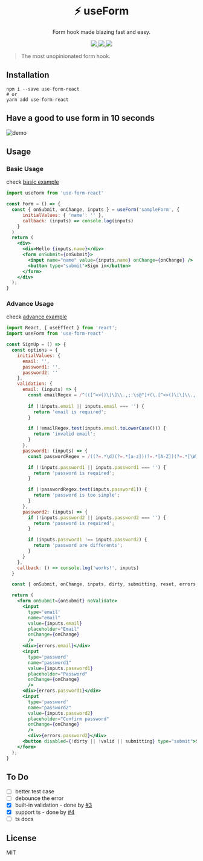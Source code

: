 <h1 align="center">
⚡ useForm
</h1>
<p align="center">
Form hook made blazing fast and easy.
</p>

<p align="center">
    <a href="https://circleci.com/gh/amazingandyyy/use-form-react">
      <img src="https://circleci.com/gh/amazingandyyy/use-form-react.svg?style=svg" />
    </a>
    <a href="https://github.com/amazingandyyy/use-form-react/blob/master/LICENSE">
      <img src="https://img.shields.io/badge/License-MIT-green.svg" />
    </a>
    <a href="https://github.com/amazingandyyy/use-form/pulls">
        <img src="https://camo.githubusercontent.com/d4e0f63e9613ee474a7dfdc23c240b9795712c96/68747470733a2f2f696d672e736869656c64732e696f2f62616467652f5052732d77656c636f6d652d627269676874677265656e2e737667" />
    </a>
</p>

> The most unopinionated form hook.

## Installation

```shell
npm i --save use-form-react
# or
yarn add use-form-react
```

## Have a good to use form in 10 seconds

![demo](https://media.giphy.com/media/jkYpOoNMkZAk8y9u8F/giphy.gif)

## Usage

### Basic Usage

check [basic example](https://github.com/amazingandyyy/use-form-react/blob/master/examples/basic/index.js)

```jsx
import useForm from 'use-form-react'

const Form = () => {
  const { onSubmit, onChange, inputs } = useForm('sampleForm', {
      initialValues: { 'name': '' },
      callback: (inputs) => console.log(inputs)
    }
  )
  return (
    <div>
      <div>Hello {inputs.name}</div>
      <form onSubmit={onSubmit}>
        <input name="name" value={inputs.name} onChange={onChange} />
        <button type="submit">Sign in</button>
      </form>
    </div>
  );
}
```

### Advance Usage

check [advance example](https://github.com/amazingandyyy/use-form-react/blob/master/examples/advance/index.js)

```jsx
import React, { useEffect } from 'react';
import useForm from 'use-form-react'

const SignUp = () => {
  const options = {
    initialValues: {
      email: '',
      password1: '',
      password2: ''
    },
    validation: {
      email: (inputs) => {
        const emailRegex = /^(([^<>()\[\]\\.,;:\s@"]+(\.[^<>()\[\]\\.,;:\s@"]+)*)|(".+"))@((\[[0-9]{1,3}\.[0-9]{1,3}\.[0-9]{1,3}\.[0-9]{1,3}\])|(([a-zA-Z\-0-9]+\.)+[a-zA-Z]{2,}))$/
        
        if (!inputs.email || inputs.email === '') {
          return 'email is required';
        }

        if (!emailRegex.test(inputs.email.toLowerCase())) {
          return 'invalid email';
        }
      },
      password1: (inputs) => {
        const passwordRegex = /((?=.*\d)(?=.*[a-z])(?=.*[A-Z])(?=.*[\W]).{6,20})/

        if (!inputs.password1 || inputs.password1 === '') {
          return 'password is required';
        }

        if (!passwordRegex.test(inputs.password1)) {
          return 'password is too simple';
        }
      },
      password2: (inputs) => {
        if (!inputs.password2 || inputs.password2 === '') {
          return 'password is required';
        }

        if (inputs.password1 !== inputs.password2) {
          return 'password are differents';
        }
      }
    },
    callback: () => console.log('works!', inputs)
  }

  const { onSubmit, onChange, inputs, dirty, submitting, reset, errors, valid } = useForm('AdvanceForm', options)

  return (
    <form onSubmit={onSubmit} noValidate>
      <input
        type='email'
        name="email"
        value={inputs.email}
        placeholder="Email"
        onChange={onChange}
        />
      <div>{errors.email}</div>
      <input
        type='password'
        name="password1"
        value={inputs.password1}
        placeholder="Password"
        onChange={onChange}
        />
      <div>{errors.password1}</div>
      <input
        type='password'
        name="password2"
        value={inputs.password2}
        placeholder="Confirm password"
        onChange={onChange}
        />
        <div>{errors.password2}</div>
      <button disabled={!dirty || !valid || submitting} type="submit">Sign up</button>
    </form>
  );
}
```

## To Do

- [ ] better test case
- [ ] debounce the error
- [x] built-in validation - done by [#3](https://github.com/amazingandyyy/use-form-react/pull/3)
- [x] support ts - done by [#4](https://github.com/amazingandyyy/use-form-react/pull/4)
- [ ] ts docs

## License

MIT

